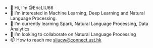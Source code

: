 - 👋 Hi, I’m @EricLIU66
- 👀 I’m interested in Machine Learning, Deep Learning and Natural Language Processing.
- 🌱 I’m currently learning Spark, Natural Language Processing, Data Analytics
- 💞️ I’m looking to collaborate on Natural Language Processing
- 📫 How to reach me sliucw@connect.ust.hk

<!---
EricLIU66/EricLIU66 is a ✨ special ✨ repository because its `README.md` (this file) appears on your GitHub profile.
You can click the Preview link to take a look at your changes.
--->
